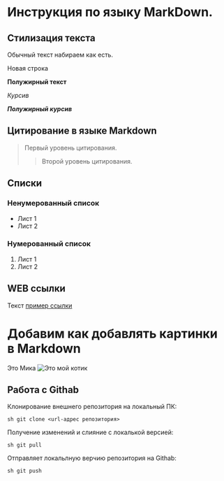 # Инструкция по языку MarkDown.

## Стилизация текста

Обычный текст набираем как есть.

Новая строка

**Полужирный текст**

*Курсив*

*__Полужирный курсив__*

## Цитирование в языке Markdown
> Первый уровень цитирования.
>> Второй уровень цитирования.

## Списки
### Ненумерованный список
* Лист 1
* Лист 2

### Нумерованный список
1. Лист 1
2. Лист 2

## WEB ссылки
Текст [пример ссылки](http.example.com "Всплывающая подсказка")

# Добавим как добавлять картинки в Markdown
Это Мика
![Это мой котик](Mika.jpg)

## Работа с Githab

Клонирование внешнего репозитория на локальный ПК:

``sh
git clone <url-адрес репозитория>
``

Получение изменений и слияние с локалькой версией: 

``sh
git pull
``

Отправляет локальлную верчию репозитория на Githab:

``sh
git push
``